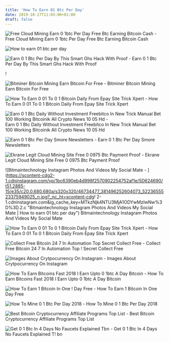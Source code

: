 ```yaml
---
title: 'How To Earn 01 Btc Per Day'
date: 2019-10-27T11:03:00+01:00
draft: false
---
```


![Free Cloud Mining Earn 0 1btc Per Day Free Btc Earning Bitcoin Cash - ](https://worldvideos.club/wp-content/uploads/2018/11/yt-4614-Free-Cloud-Mining-Earn-0.1btc-per-day-free-btc-earning-Bitcoin-cash-Technical-Review.jpg "Free Cloud Mining Earn 0 1btc Per Day Free Btc Earning Bitcoin Cash | How to earn 01 btc per day") Free Cloud Mining Earn 0 1btc Per Day Free Btc Earning Bitcoin Cash

![How to earn 01 btc per day](https://ipfs.io/ipfs/Qmd8EFPqVoEJHs5Z2tk6x7rKZ2vH5HBHdtBLqPyUyqrWyw "How to earn 01 btc per day") 

![Earn 0 1 Btc Per Day By This Smart Ghs Hack With Proof - ](https://i.ytimg.com/vi/SworenVIkhk/hqdefault.jpg "Earn 0 1 Btc Per Day By This Smart Ghs Hack With Proof | How to earn 01 btc per day") Earn 0 1 Btc Per Day By This Smart Ghs Hack With Proof

!

![Bitminer Bitcoin Mining Earn Bitcoin For Free - ](https://bitminer.io/s/logo.png "Bitminer Bitcoin Mining Earn Bitcoin For Free | How to earn 01 btc per day") Bitminer Bitcoin Mining Earn Bitcoin For Free

![How To Earn 0 01 To 0 1 Bitcoin Daily From Epay Site Trick Xpert - ](http://www.trickxpert.com/wp-content/uploads/2016/11/Faucets-1024x550.png "How To Earn 0 01 To 0 1 Bitcoin Daily From Epay Site Trick Xpert | How to earn 01 btc per day") How To Earn 0 01 To 0 1 Bitcoin Daily From Epay Site Trick Xpert

![Earn 0 1 Btc Daily Without Investment Freebitco In New Trick Manual Bet 100 Working Bitcoinik All Crypto News 10 05 Hd - ](https://i.ytimg.com/vi/mp6u1y_zD1Y/maxresdefault.jpg "Earn 0 1 Btc Daily Without Investment Freebitco In New Trick Manual Bet 100 Working!    Bitcoinik All Crypto News 10 05 Hd | How to earn 01 btc per d!   ay") Earn 0 1 Btc Daily Without Investment Freebitco In New Trick Manual Bet 100 Working Bitcoinik All Crypto News 10 05 Hd

![Earn 0 1 Btc Per Day Smore Newsletters - ](https://s.smore.com/u/thumbs/thumb-e8cf6c73ef2fb7e5727949585cb07654.jpg "Earn 0 1 Btc Per Day Smore Newsletters | How to earn 01 btc per day") Earn 0 1 Btc Per Day Smore Newsletters

![Ekrane Legit Cloud Mining Site Free 0 0975 Btc Payment Proof - ](https://i.imgur.com/NZDOwjl.jpg "Ekrane Legit Cloud Mining Site Free 0 0975 Btc Payment Proof | How to earn 01 btc per day") Ekrane Legit Cloud Mining Site Free 0 0975 Btc Payment Proof

![Bitmaintechnology Instagram Photos And Videos My Social Mate - ](https://scontent-cdg2-1.cdninstagram.com/vp/1bc6390eb4d998f2570902254752af1e/5D624690/t51.2885-15/e35/c20.0.680.680a/s320x320/46734477_381496252604073_5223655523375949025_n.jpg?_nc_ht=scontent-cdg!   2-1.cdninstagram.com&ig_cache_key=MTkzNjk4NTU3MjA1ODYwMzIwNw%3D%3D.2.c "Bitmaintechnology Instagram Photos And Videos My Social Mate | How to earn 01 btc per day") Bitmaintechnology Instagram Photos And Videos My Social Mate

![How To Earn 0 01 To 0 1 Bitcoin Daily From Epay Site Trick Xpert - ](http://www.trickxpert.com/wp-content/uploads/2016/11/BitCoin.jpg "How To Earn 0 01 To 0 1 Bitcoin Daily From Epay Site Trick Xpert | How to earn 01 btc per day") How To Earn 0 01 To 0 1 Bitcoin Daily From Epay Site Trick Xpert

![Collect Free Bitcoin 24 7 In Automation Top Secret Collect Free - ](https://www.bitcoinerpro.com/uploads/8/3/3/9/8339947/slide13_orig.png "Collect Free Bitcoin 24 7 In Automation Top Secret Collect Free | How t!   o earn 01 btc per day") Collect Free Bitcoin 24 7 In Automation Top ! Secret Collect Free

![Images About Crytpocurrency On Instagram - ](https://scontent-ort2-2.cdninstagram.com/vp/fa96313a1495c42e2100077756beedcf/5D0FBADA/t51.2885-15/e35/s480x480/39378603_1674992699294493_3833523740658892800_n.jpg?_nc_ht=scontent-ort2-2.cdninstagram.com "Images About Crytpocurrency On Instagram | How to earn 01 btc per day") Images About Crytpocurrency On Instagram

![How To Earn Bitcoins Fast 2018 I Earn Upto 0 1btc A Day Bitcoin - ](https://i.pinimg.com/originals/36/03/54/360354bd1e10db29b6525774ce5d06fc.jpg "How To Earn Bitcoins Fast 2018 I Earn Upto 0 1btc A Day Bitcoin | How to earn 01 btc per day") How To Earn Bitcoins Fast 2018 I Earn Upto 0 1btc A Day Bitcoin

![How To Earn 1 Bitcoin In One !   Day Free - ](https://i.ytimg.com/vi/E6UOG6ZUzZs/maxresdefault.jpg "How To Earn 1 Bitcoin In One Day Free | How to earn 01 btc per day") How To Earn 1 Bitcoin In One Day Free

![How To Mine 0 1 Btc Per Day 2018 - ](https://i.ytimg.com/vi/rjoBJdUeK3E/maxresdefault.jpg "How To Mine 0 1 Btc Per Day 2018 | How to earn 01 btc per day") How To Mine 0 1 Btc Per Day 2018

![Best Bitcoin Cryptocurrency Affiliate Programs Top List - ](https://ernestsembutnieks.com/wp-content/uploads/2018/11/best-bitcoin-affiliate-programs-1-1024x536.jpg "Best Bitcoin Cryptocurrency Affiliate Programs Top List | How to earn 01 btc per day") Best Bitcoin Cryptocurrency Affiliate Programs Top List

![Get 0 1 Btc In 4 Days No Faucets Explained Tbn - ](http://i.imgur.com/8j9ASxk.png "Get 0 1 Btc In 4 Days No Faucets Explained Tbn | How t!   o earn 01 btc per day") Get 0 1 Btc In 4 Days No Faucets Explained T! bn